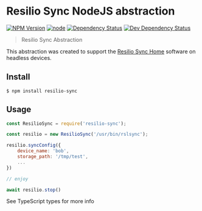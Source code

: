 # Resilio Sync NodeJS abstraction

[![NPM Version](https://img.shields.io/npm/v/resilio-sync.svg)](https://www.npmjs.com/package/resilio-sync)
[![node](https://img.shields.io/node/v/resilio-sync.svg)](https://www.npmjs.com/package/resilio-sync)
[![Dependency Status](https://david-dm.org/edjopato/resilio-sync-nodejs-abstraction/status.svg)](https://david-dm.org/edjopato/resilio-sync-nodejs-abstraction)
[![Dev Dependency Status](https://david-dm.org/edjopato/resilio-sync-nodejs-abstraction/dev-status.svg)](https://david-dm.org/edjopato/resilio-sync-nodejs-abstraction?type=dev)

> Resilio Sync Abstraction

This abstraction was created to support the [Resilio Sync Home](//www.resilio.com/individuals/) software on headless devices.

## Install

```
$ npm install resilio-sync
```


## Usage

```js
const ResilioSync = require('resilio-sync');

const resilio = new ResilioSync('/usr/bin/rslsync');

resilio.syncConfig({
	device_name: 'bob',
	storage_path: '/tmp/test',
	...
})

// enjoy

await resilio.stop()
```

See TypeScript types for more info
